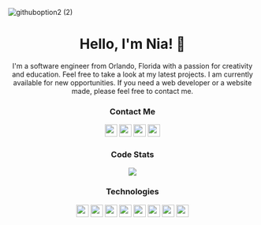 <!--HEADER-->
![githuboption2 (2)](https://user-images.githubusercontent.com/83649458/168452269-4871297a-7858-4af3-9209-c5f90d63b41e.png)
<h1 align="center">Hello, I'm Nia! 👋</h1>
<p align="center">I'm a software engineer from Orlando, Florida with a passion for creativity and education. Feel free to take a look at my latest projects. I am currently available for new opportunities. If you need a web developer or a website made, please feel free to contact me.</p>

<!-- SOCIALS -->
<h3 align="center">Contact Me</h3>
<p align="center">
  <a href="https://nialabrette.com" target="_blank"><img src="https://img.shields.io/badge/Personal_Portfolio-blueviolet??style=plastic&logoColor=white" height=25/></a>
  <a href="https://twitter.com/nia_codes"><img src="https://img.shields.io/badge/Twitter-blueviolet?&style=plastic&logo=twitter&logoColor=blue" height=25></a>
  <a href="mailto:niajlabrette@gmail.com"><img src="https://img.shields.io/badge/Email-blueviolet?style=plastic&logo=gmail&logoColor=red" height=25></a>
  <a href="https://www.linkedin.com/in/nialabrette/"><img src="https://img.shields.io/badge/LinkedIn-blueviolet?style=plastic&logo=linkedin&logoColor=white" height=25></a>
</p>

<!--Code Stats-->
<h3 align="center">Code Stats</h3>
  <p align="center">
    <img src="https://github-readme-streak-stats.herokuapp.com?user=nialabrette&theme=monokai&date_format=j%20M%5B%20Y%5D">
  </p>

<!--Technologies-->
<h3 align="center">Technologies</h3>
<p align="center">
<img src="https://img.shields.io/badge/HTML5-blueviolet?style=plastic&logo=html5" height=25>
<img src="https://img.shields.io/badge/CSS3-blueviolet?style=plastic&logo=css3" height=25>
<img src="https://img.shields.io/badge/JavaScript-blueviolet?style=plastic&logo=javascript" height=25>
<img src="https://img.shields.io/badge/MongoDB-blueviolet?style=plastic&logo=MongoDB" height=25>
<img src="https://img.shields.io/badge/Express.js-blueviolet?style=plastic&logo=Express" height=25>
<img src="https://img.shields.io/badge/React-blueviolet?style=plastic&logo=React" height=25>
<img src="https://img.shields.io/badge/Node.js-blueviolet?style=plastic&logo=Node.js" height=25>
<img src="https://img.shields.io/badge/Visual_Studio-blueviolet?style=plastic&logo=VisualStudio" height=25>
</p>


